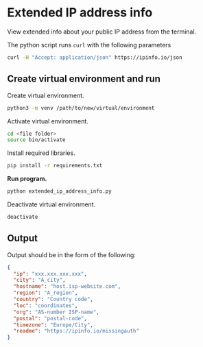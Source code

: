 # Extended IP address info

View extended info about your public IP address from the terminal.

The python script runs `curl` with the following parameters

```bash
curl -H "Accept: application/json" https://ipinfo.io/json
```

## Create virtual environment and run

Create virtual environment.

```bash
python3 -m venv /path/to/new/virtual/environment
```

Activate virtual environment.

```bash
cd <file folder>
source bin/activate
```

Install required libraries.

```bash
pip install -r requirements.txt
```

**Run program.**

```bash
python extended_ip_address_info.py
```

Deactivate virtual environment.

```bash
deactivate
```

## Output

Output should be in the form of the following:

```json
{
  "ip": "xxx.xxx.xxx.xxx",
  "city": "A_city",
  "hostname": "host.isp-website.com",
  "region": "A_region",
  "country": "Country code",
  "loc": "coordinates",
  "org": "AS-number ISP-name",
  "postal": "postal-code",
  "timezone": "Europe/City",
  "readme": "https://ipinfo.io/missingauth"
}
```
